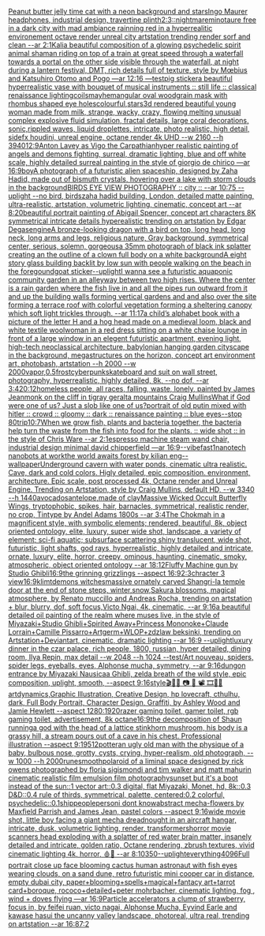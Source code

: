 [Peanut butter jelly time cat with a neon background and stars](https://www.ebank.nz/aiartgenerator?category=Peanut%2520butter%2520jelly%2520time%2520cat%2520with%2520a%2520neon%2520background%2520and%2520stars)[Ingo Maurer headphones, industrial design, travertine plinth](https://www.ebank.nz/aiartgenerator?category=Ingo%2520Maurer%2520headphones%2C%2520industrial%2520design%2C%2520travertine%2520plinth)[2:3](https://www.ebank.nz/aiartgenerator?category=2%3A3)[::nightmare](https://www.ebank.nz/aiartgenerator?category=%3A%3Anightmare)[minotaure free in a dark city with mad ambiance rainning red in a hyperrealitic environement octave render unreal city artstation trending render sorf and clean --ar 2:1](https://www.ebank.nz/aiartgenerator?category=minotaure%2520free%2520in%2520a%2520dark%2520city%2520with%2520mad%2520ambiance%2520rainning%2520red%2520in%2520a%2520hyperrealitic%2520environement%2520octave%2520render%2520unreal%2520city%2520artstation%2520trending%2520render%2520sorf%2520and%2520clean%2520--ar%25202%3A1)[Kali](https://www.ebank.nz/aiartgenerator?category=Kali)[a beautiful composition of a glowing psychedelic spirit animal shaman riding on top of a train at great speed through a waterfall towards a portal on the other side visible through the waterfall, at night during a lantern festival, DMT,  rich details full of texture, style by Mœbius and Katsuhiro Otomo and Pogo —ar 12:16 —test](https://www.ebank.nz/aiartgenerator?category=a%2520beautiful%2520composition%2520of%2520a%2520glowing%2520psychedelic%2520spirit%2520animal%2520shaman%2520riding%2520on%2520top%2520of%2520a%2520train%2520at%2520great%2520speed%2520through%2520a%2520waterfall%2520towards%2520a%2520portal%2520on%2520the%2520other%2520side%2520visible%2520through%2520the%2520waterfall%2C%2520at%2520night%2520during%2520a%2520lantern%2520festival%2C%2520DMT%2C%2520%2520rich%2520details%2520full%2520of%2520texture%2C%2520style%2520by%2520M%C5%93bius%2520and%2520Katsuhiro%2520Otomo%2520and%2520Pogo%2520%E2%80%94ar%252012%3A16%2520%E2%80%94test)[pig sticker](https://www.ebank.nz/aiartgenerator?category=pig%2520sticker)[a beautiful hyperrealistic vase with bouquet of musical instruments :: still life :: classical renaissance lighting](https://www.ebank.nz/aiartgenerator?category=a%2520beautiful%2520hyperrealistic%2520vase%2520with%2520bouquet%2520of%2520musical%2520instruments%2520%3A%3A%2520still%2520life%2520%3A%3A%2520classical%2520renaissance%2520lighting)[coils](https://www.ebank.nz/aiartgenerator?category=coils)[mayhem](https://www.ebank.nz/aiartgenerator?category=mayhem)[angular oval woodgrain mask with rhombus shaped eye holes](https://www.ebank.nz/aiartgenerator?category=angular%2520oval%2520woodgrain%2520mask%2520with%2520rhombus%2520shaped%2520eye%2520holes)[colourful,](https://www.ebank.nz/aiartgenerator?category=colourful%2C)[stars](https://www.ebank.nz/aiartgenerator?category=stars)[](https://www.ebank.nz/aiartgenerator?category=)[3d rendered beautiful young woman made from milk,  strange, wacky, crazy, flowing melting unusual complex explosive  fluid simulation, fractal details, large coral decorations, sonic,rippled waves, liquid droplettes, intricate, photo realistic, high detail, sidefx houdini, unreal engine, octane render 4k UHD --w 2160 --h 3940](https://www.ebank.nz/aiartgenerator?category=3d%2520rendered%2520beautiful%2520young%2520woman%2520made%2520from%2520milk%2C%2520%2520strange%2C%2520wacky%2C%2520crazy%2C%2520flowing%2520melting%2520unusual%2520complex%2520explosive%2520%2520fluid%2520simulation%2C%2520fractal%2520details%2C%2520large%2520coral%2520decorations%2C%2520sonic%2Crippled%2520waves%2C%2520liquid%2520droplettes%2C%2520intricate%2C%2520photo%2520realistic%2C%2520high%2520detail%2C%2520sidefx%2520houdini%2C%2520unreal%2520engine%2C%2520octane%2520render%25204k%2520UHD%2520--w%25202160%2520--h%25203940)[12:9](https://www.ebank.nz/aiartgenerator?category=12%3A9)[Anton Lavey as Vigo the Carpathian](https://www.ebank.nz/aiartgenerator?category=Anton%2520Lavey%2520as%2520Vigo%2520the%2520Carpathian)[hyper realistic painting of angels and demons fighting, surreal, dramatic lighting, blue and off white scale, highly detailed surreal painting in the style of giorgio de chirico —ar 16:9](https://www.ebank.nz/aiartgenerator?category=hyper%2520realistic%2520painting%2520of%2520angels%2520and%2520demons%2520fighting%2C%2520surreal%2C%2520dramatic%2520lighting%2C%2520blue%2520and%2520off%2520white%2520scale%2C%2520highly%2520detailed%2520surreal%2520painting%2520in%2520the%2520style%2520of%2520giorgio%2520de%2520chirico%2520%E2%80%94ar%252016%3A9)[boy](https://www.ebank.nz/aiartgenerator?category=boy)[A photograph of a futuristic alien spaceship, designed by Zaha Hadid, made out of bismuth crystals, hovering over a lake with storm clouds in the background](https://www.ebank.nz/aiartgenerator?category=A%2520photograph%2520of%2520a%2520futuristic%2520alien%2520spaceship%2C%2520designed%2520by%2520Zaha%2520Hadid%2C%2520made%2520out%2520of%2520bismuth%2520crystals%2C%2520hovering%2520over%2520a%2520lake%2520with%2520storm%2520clouds%2520in%2520the%2520background)[BIRDS EYE VIEW PHOTOGRAPHY :: city :: --ar 10:75 --uplight --no bird, birds](https://www.ebank.nz/aiartgenerator?category=BIRDS%2520EYE%2520VIEW%2520PHOTOGRAPHY%2520%3A%3A%2520city%2520%3A%3A%2520--ar%252010%3A75%2520--uplight%2520--no%2520bird%2C%2520birds)[zaha hadid building, London, detailed matte painting, ultra-realistic, artstation, volumetric lighting, cinematic, concept art --ar 8:20](https://www.ebank.nz/aiartgenerator?category=zaha%2520hadid%2520building%2C%2520London%2C%2520detailed%2520matte%2520painting%2C%2520ultra-realistic%2C%2520artstation%2C%2520volumetric%2520lighting%2C%2520cinematic%2C%2520concept%2520art%2520--ar%25208%3A20)[beautiful portrait painting of Abigail Spencer, concept art characters 8K symmetrical intricate details hyperealistic trending on artstation by Edgar Degas](https://www.ebank.nz/aiartgenerator?category=beautiful%2520portrait%2520painting%2520of%2520Abigail%2520Spencer%2C%2520concept%2520art%2520characters%25208K%2520symmetrical%2520intricate%2520details%2520hyperealistic%2520trending%2520on%2520artstation%2520by%2520Edgar%2520Degas)[engine](https://www.ebank.nz/aiartgenerator?category=engine)[A bronze-looking dragon with a bird on top, long head, long neck, long arms and legs, religious nature, Gray background, symmetrical center, serious, solemn, gorgeous](https://www.ebank.nz/aiartgenerator?category=A%2520bronze-looking%2520dragon%2520with%2520a%2520bird%2520on%2520top%2C%2520long%2520head%2C%2520long%2520neck%2C%2520long%2520arms%2520and%2520legs%2C%2520religious%2520nature%2C%2520Gray%2520background%2C%2520symmetrical%2520center%2C%2520serious%2C%2520solemn%2C%2520gorgeous)[a 35mm photograph of black ink splatter creating an the outline of a clown full body on a white background](https://www.ebank.nz/aiartgenerator?category=a%252035mm%2520photograph%2520of%2520black%2520ink%2520splatter%2520creating%2520an%2520the%2520outline%2520of%2520a%2520clown%2520full%2520body%2520on%2520a%2520white%2520background)[A eight story glass building backlit by low sun  with people walking on the beach in the foregound](https://www.ebank.nz/aiartgenerator?category=A%2520eight%2520story%2520glass%2520building%2520backlit%2520by%2520low%2520sun%2520%2520with%2520people%2520walking%2520on%2520the%2520beach%2520in%2520the%2520foregound)[goat sticker](https://www.ebank.nz/aiartgenerator?category=goat%2520sticker)[--uplight](https://www.ebank.nz/aiartgenerator?category=--uplight)[I wanna see a futuristic aquaponic community garden in an alleyway between two high rises. Where the center is a rain garden where the fish live in and all the pipes run outward from it and up the building walls forming vertical gardens and and also over the site forming a terrace roof with colorful vegetation forming a sheltering canopy which soft light trickles through. --ar 11:17](https://www.ebank.nz/aiartgenerator?category=I%2520wanna%2520see%2520a%2520futuristic%2520aquaponic%2520community%2520garden%2520in%2520an%2520alleyway%2520between%2520two%2520high%2520rises.%2520Where%2520the%2520center%2520is%2520a%2520rain%2520garden%2520where%2520the%2520fish%2520live%2520in%2520and%2520all%2520the%2520pipes%2520run%2520outward%2520from%2520it%2520and%2520up%2520the%2520building%2520walls%2520forming%2520vertical%2520gardens%2520and%2520and%2520also%2520over%2520the%2520site%2520forming%2520a%2520terrace%2520roof%2520with%2520colorful%2520vegetation%2520forming%2520a%2520sheltering%2520canopy%2520which%2520soft%2520light%2520trickles%2520through.%2520--ar%252011%3A17)[a child’s alphabet book with a picture of the letter H and a hog head  made on a medieval loom, black and white textile wool](https://www.ebank.nz/aiartgenerator?category=a%2520child%E2%80%99s%2520alphabet%2520book%2520with%2520a%2520picture%2520of%2520the%2520letter%2520H%2520and%2520a%2520hog%2520head%2520%2520made%2520on%2520a%2520medieval%2520loom%2C%2520black%2520and%2520white%2520textile%2520wool)[woman in a red dress sitting on a white chaise lounge in front of a large window in an elegent futuristic apartment, evening light, high-tech neoclassical architecture, babylonian hanging garden cityscape in the background, megastructures on the horizon, concept art environment art, photobash, artstation --h 2000 --w 2000](https://www.ebank.nz/aiartgenerator?category=woman%2520in%2520a%2520red%2520dress%2520sitting%2520on%2520a%2520white%2520chaise%2520lounge%2520in%2520front%2520of%2520a%2520large%2520window%2520in%2520an%2520elegent%2520futuristic%2520apartment%2C%2520evening%2520light%2C%2520high-tech%2520neoclassical%2520architecture%2C%2520babylonian%2520hanging%2520garden%2520cityscape%2520in%2520the%2520background%2C%2520megastructures%2520on%2520the%2520horizon%2C%2520concept%2520art%2520environment%2520art%2C%2520photobash%2C%2520artstation%2520--h%25202000%2520--w%25202000)[vapor,](https://www.ebank.nz/aiartgenerator?category=vapor%2C)[0.5](https://www.ebank.nz/aiartgenerator?category=0.5)[frost](https://www.ebank.nz/aiartgenerator?category=frost)[cyberpunk](https://www.ebank.nz/aiartgenerator?category=cyberpunk)[skateboard and suit on wall street, photography, hyperrealistic, highly detailed, 8k, --no dof, --ar 3:4](https://www.ebank.nz/aiartgenerator?category=skateboard%2520and%2520suit%2520on%2520wall%2520street%2C%2520photography%2C%2520hyperrealistic%2C%2520highly%2520detailed%2C%25208k%2C%2520--no%2520dof%2C%2520--ar%25203%3A4)[20:12](https://www.ebank.nz/aiartgenerator?category=20%3A12)[homeless people, all races, falling, waste, lonely, painted by James Jean](https://www.ebank.nz/aiartgenerator?category=homeless%2520people%2C%2520all%2520races%2C%2520falling%2C%2520waste%2C%2520lonely%2C%2520painted%2520by%2520James%2520Jean)[monk on the cliff in tigray geralta mountains Craig Mullins](https://www.ebank.nz/aiartgenerator?category=monk%2520on%2520the%2520cliff%2520in%2520tigray%2520geralta%2520mountains%2520Craig%2520Mullins)[What if God were one of us? Just a slob like one of us?](https://www.ebank.nz/aiartgenerator?category=What%2520if%2520God%2520were%2520one%2520of%2520us%3F%2520Just%2520a%2520slob%2520like%2520one%2520of%2520us%3F)[portrait of old putin mixed with hitler :: crowd :: gloomy :: dark :: renaissance painting :: blue eyes--stop 80](https://www.ebank.nz/aiartgenerator?category=portrait%2520of%2520old%2520putin%2520mixed%2520with%2520hitler%2520%3A%3A%2520crowd%2520%3A%3A%2520gloomy%2520%3A%3A%2520dark%2520%3A%3A%2520renaissance%2520painting%2520%3A%3A%2520blue%2520eyes--stop%252080)[trip](https://www.ebank.nz/aiartgenerator?category=trip)[10:7](https://www.ebank.nz/aiartgenerator?category=10%3A7)[When we grow fish, plants and bacteria together, the bacteria help turn the waste from the fish into food for the plants. :: wide shot :: in the style of Chris Ware --ar 2:1](https://www.ebank.nz/aiartgenerator?category=When%2520we%2520grow%2520fish%2C%2520plants%2520and%2520bacteria%2520together%2C%2520the%2520bacteria%2520help%2520turn%2520the%2520waste%2520from%2520the%2520fish%2520into%2520food%2520for%2520the%2520plants.%2520%3A%3A%2520wide%2520shot%2520%3A%3A%2520in%2520the%2520style%2520of%2520Chris%2520Ware%2520--ar%25202%3A1)[espresso machine steam wand chair, industrial design minimal david chipperfield —ar 16:9](https://www.ebank.nz/aiartgenerator?category=espresso%2520machine%2520steam%2520wand%2520chair%2C%2520industrial%2520design%2520minimal%2520david%2520chipperfield%2520%E2%80%94ar%252016%3A9)[--vibefast](https://www.ebank.nz/aiartgenerator?category=--vibefast)[1](https://www.ebank.nz/aiartgenerator?category=1)[nanotech nanobots at work](https://www.ebank.nz/aiartgenerator?category=nanotech%2520nanobots%2520at%2520work)[the world awaits forest by kilian eng](https://www.ebank.nz/aiartgenerator?category=the%2520world%2520awaits%2520forest%2520by%2520kilian%2520eng)[--wallpaper](https://www.ebank.nz/aiartgenerator?category=--wallpaper)[Underground cavern with water ponds, cinematic ultra realistic. Cave, dark and cold colors. Higly detailed, epic composition. environment, architecture. Epic scale, post processed 4k, Octane render and Unreal Engine. Trending on Artstation, style by Craig Mullins, default HD, --w 3340 --h 1440](https://www.ebank.nz/aiartgenerator?category=Underground%2520cavern%2520with%2520water%2520ponds%2C%2520cinematic%2520ultra%2520realistic.%2520Cave%2C%2520dark%2520and%2520cold%2520colors.%2520Higly%2520detailed%2C%2520epic%2520composition.%2520environment%2C%2520architecture.%2520Epic%2520scale%2C%2520post%2520processed%25204k%2C%2520Octane%2520render%2520and%2520Unreal%2520Engine.%2520Trending%2520on%2520Artstation%2C%2520style%2520by%2520Craig%2520Mullins%2C%2520default%2520HD%2C%2520--w%25203340%2520--h%25201440)[avocados](https://www.ebank.nz/aiartgenerator?category=avocados)[antelope,made of clay](https://www.ebank.nz/aiartgenerator?category=antelope%2Cmade%2520of%2520clay)[Massive Wicked Occult Butterfly Wings, tryptophobic, spikes, hair, barnacles, symmetrical, realistic render, no crop, Tintype by Andel Adams 1800s --ar 3:4](https://www.ebank.nz/aiartgenerator?category=Massive%2520Wicked%2520Occult%2520Butterfly%2520Wings%2C%2520tryptophobic%2C%2520spikes%2C%2520hair%2C%2520barnacles%2C%2520symmetrical%2C%2520realistic%2520render%2C%2520no%2520crop%2C%2520Tintype%2520by%2520Andel%2520Adams%25201800s%2520--ar%25203%3A4)[The Chokmah in a magnificent style, with symbolic elements; rendered, beautiful, 8k, object oriented ontology, elite, luxury, super wide shot, landscape, a variety of element;  sci-fi aquatic; subsurface scattering shiny translucent, wide shot, futuristic, light shafts, god rays, hyperrealistic, highly detailed and intricate, ornate, luxury, elite, horror, creepy, ominous, haunting, cinematic, smoky, atmospheric, object oriented ontology --ar 18:12](https://www.ebank.nz/aiartgenerator?category=The%2520Chokmah%2520in%2520a%2520magnificent%2520style%2C%2520with%2520symbolic%2520elements%3B%2520rendered%2C%2520beautiful%2C%25208k%2C%2520object%2520oriented%2520ontology%2C%2520elite%2C%2520luxury%2C%2520super%2520wide%2520shot%2C%2520landscape%2C%2520a%2520variety%2520of%2520element%3B%2520%2520sci-fi%2520aquatic%3B%2520subsurface%2520scattering%2520shiny%2520translucent%2C%2520wide%2520shot%2C%2520futuristic%2C%2520light%2520shafts%2C%2520god%2520rays%2C%2520hyperrealistic%2C%2520highly%2520detailed%2520and%2520intricate%2C%2520ornate%2C%2520luxury%2C%2520elite%2C%2520horror%2C%2520creepy%2C%2520ominous%2C%2520haunting%2C%2520cinematic%2C%2520smoky%2C%2520atmospheric%2C%2520object%2520oriented%2520ontology%2520--ar%252018%3A12)[Fluffy Machine gun by Studio Ghibli](https://www.ebank.nz/aiartgenerator?category=Fluffy%2520Machine%2520gun%2520by%2520Studio%2520Ghibli)[16:9](https://www.ebank.nz/aiartgenerator?category=16%3A9)[the grinning grizzlings --aspect 16:9](https://www.ebank.nz/aiartgenerator?category=the%2520grinning%2520grizzlings%2520--aspect%252016%3A9)[2:3](https://www.ebank.nz/aiartgenerator?category=2%3A3)[chracter 3 view](https://www.ebank.nz/aiartgenerator?category=chracter%25203%2520view)[16:9](https://www.ebank.nz/aiartgenerator?category=16%3A9)[klimt](https://www.ebank.nz/aiartgenerator?category=klimt)[demons witches](https://www.ebank.nz/aiartgenerator?category=demons%2520witches)[massive ornately carved Shangri-la temple door at the end of stone steps, winter,snow,Sakura blossoms, magical atmosphere, by Renato muccillo and Andreas Rocha, trending on artstation + blur, blurry, dof, soft focus,Victo Ngai, 4k, cinematic, --ar 9:16](https://www.ebank.nz/aiartgenerator?category=massive%2520ornately%2520carved%2520Shangri-la%2520temple%2520door%2520at%2520the%2520end%2520of%2520stone%2520steps%2C%2520winter%2Csnow%2CSakura%2520blossoms%2C%2520magical%2520atmosphere%2C%2520by%2520Renato%2520muccillo%2520and%2520Andreas%2520Rocha%2C%2520trending%2520on%2520artstation%2520%2B%2520blur%2C%2520blurry%2C%2520dof%2C%2520soft%2520focus%2CVicto%2520Ngai%2C%25204k%2C%2520cinematic%2C%2520--ar%25209%3A16)[a beautiful detailed oil painting of the realm where muses live, in the style of Miyazaki+Studio Ghibli+Spirited Away+Princess Mononoke+Claude Lorrain+Camille Pissarro+Artgerm+WLOP+zdzlaw beksinki, trending on Artstation+Deviantart, cinematic, dramatic lighting --ar 16:9 --uplight](https://www.ebank.nz/aiartgenerator?category=a%2520beautiful%2520detailed%2520oil%2520painting%2520of%2520the%2520realm%2520where%2520muses%2520live%2C%2520in%2520the%2520style%2520of%2520Miyazaki%2BStudio%2520Ghibli%2BSpirited%2520Away%2BPrincess%2520Mononoke%2BClaude%2520Lorrain%2BCamille%2520Pissarro%2BArtgerm%2BWLOP%2Bzdzlaw%2520beksinki%2C%2520trending%2520on%2520Artstation%2BDeviantart%2C%2520cinematic%2C%2520dramatic%2520lighting%2520--ar%252016%3A9%2520--uplight)[luxury dinner in the czar palace, rich people, 1800, russian, hyper detailed, dining room, Ilya Repin, max detail --w 2048 --h 1024 --test](https://www.ebank.nz/aiartgenerator?category=luxury%2520dinner%2520in%2520the%2520czar%2520palace%2C%2520rich%2520people%2C%25201800%2C%2520russian%2C%2520hyper%2520detailed%2C%2520dining%2520room%2C%2520Ilya%2520Repin%2C%2520max%2520detail%2520--w%25202048%2520--h%25201024%2520--test)[/Art nouveau, spiders, spider legs, eyeballs, eyes, Alphonse mucha, symmetry, --ar 9:16](https://www.ebank.nz/aiartgenerator?category=/Art%2520nouveau%2C%2520spiders%2C%2520spider%2520legs%2C%2520eyeballs%2C%2520eyes%2C%2520Alphonse%2520mucha%2C%2520symmetry%2C%2520--ar%25209%3A16)[dungon entrance by Miyazaki Nausicaa Ghibli, zelda breath of the wild style, epic composition, uplight, smooth,  --aspect 9:16](https://www.ebank.nz/aiartgenerator?category=dungon%2520entrance%2520by%2520Miyazaki%2520Nausicaa%2520Ghibli%2C%2520zelda%2520breath%2520of%2520the%2520wild%2520style%2C%2520epic%2520composition%2C%2520uplight%2C%2520smooth%2C%2520%2520--aspect%25209%3A16)[style](https://www.ebank.nz/aiartgenerator?category=style)[🎬🌈📼 📷  🎥 📽 🎞🧬🌌](https://www.ebank.nz/aiartgenerator?category=%F0%9F%8E%AC%F0%9F%8C%88%F0%9F%93%BC%2520%F0%9F%93%B7%2520%2520%F0%9F%8E%A5%2520%F0%9F%93%BD%2520%F0%9F%8E%9E%F0%9F%A7%AC%F0%9F%8C%8C)[art](https://www.ebank.nz/aiartgenerator?category=art)[dynamics,](https://www.ebank.nz/aiartgenerator?category=dynamics%2C)[Graphic Illustration, Creative Design, hp lovecraft, cthulhu, dark, Full Body Portrait, Character Design, Graffiti, by Ashley Wood and Jamie Hewlett --aspect 1280:1920](https://www.ebank.nz/aiartgenerator?category=Graphic%2520Illustration%2C%2520Creative%2520Design%2C%2520hp%2520lovecraft%2C%2520cthulhu%2C%2520dark%2C%2520Full%2520Body%2520Portrait%2C%2520Character%2520Design%2C%2520Graffiti%2C%2520by%2520Ashley%2520Wood%2520and%2520Jamie%2520Hewlett%2520--aspect%25201280%3A1920)[razer gaming toilet, gamer toilet, rgb gaming toilet, advertisement, 8k octane](https://www.ebank.nz/aiartgenerator?category=razer%2520gaming%2520toilet%2C%2520gamer%2520toilet%2C%2520rgb%2520gaming%2520toilet%2C%2520advertisement%2C%25208k%2520octane)[16:9](https://www.ebank.nz/aiartgenerator?category=16%3A9)[the decomposition of Shaun running](https://www.ebank.nz/aiartgenerator?category=the%2520decomposition%2520of%2520Shaun%2520running)[a god with the head of a lattice stinkhorn mushroom, his body is a grassy hill, a stream pours out of a cave in his chest. Professional illustration --aspect 9:19](https://www.ebank.nz/aiartgenerator?category=a%2520god%2520with%2520the%2520head%2520of%2520a%2520lattice%2520stinkhorn%2520mushroom%2C%2520his%2520body%2520is%2520a%2520grassy%2520hill%2C%2520a%2520stream%2520pours%2520out%2520of%2520a%2520cave%2520in%2520his%2520chest.%2520Professional%2520illustration%2520--aspect%25209%3A19)[512](https://www.ebank.nz/aiartgenerator?category=512)[potter](https://www.ebank.nz/aiartgenerator?category=potter)[an ugly old man with the physique of a baby, bulbous nose, grotty, cysts, crying, hyper-realism, old photograph, --w 1000 --h 2000](https://www.ebank.nz/aiartgenerator?category=an%2520ugly%2520old%2520man%2520with%2520the%2520physique%2520of%2520a%2520baby%2C%2520bulbous%2520nose%2C%2520grotty%2C%2520cysts%2C%2520crying%2C%2520hyper-realism%2C%2520old%2520photograph%2C%2520--w%25201000%2520--h%25202000)[rune](https://www.ebank.nz/aiartgenerator?category=rune)[smooth](https://www.ebank.nz/aiartgenerator?category=smooth)[polaroid of a liminal space designed by rick owens photographed by floria sigismondi and tim walker  and matt mahurin cinematic realistic film emulsion film photography](https://www.ebank.nz/aiartgenerator?category=polaroid%2520of%2520a%2520liminal%2520space%2520designed%2520by%2520rick%2520owens%2520photographed%2520by%2520floria%2520sigismondi%2520and%2520tim%2520walker%2520%2520and%2520matt%2520mahurin%2520cinematic%2520realistic%2520film%2520emulsion%2520film%2520photography)[sunset but it's a boot instead of the sun::1 vector art::0.3 digital, flat Miyazaki, Monet, hd, 8k::0.3 D&D::0.4 rule of thirds, symmetrical, palette, centered:0.2 colorful, psychedelic::0.1](https://www.ebank.nz/aiartgenerator?category=sunset%2520but%2520it%27s%2520a%2520boot%2520instead%2520of%2520the%2520sun%3A%3A1%2520vector%2520art%3A%3A0.3%2520digital%2C%2520flat%2520Miyazaki%2C%2520Monet%2C%2520hd%2C%25208k%3A%3A0.3%2520D%26D%3A%3A0.4%2520rule%2520of%2520thirds%2C%2520symmetrical%2C%2520palette%2C%2520centered%3A0.2%2520colorful%2C%2520psychedelic%3A%3A0.1)[ship](https://www.ebank.nz/aiartgenerator?category=ship)[people](https://www.ebank.nz/aiartgenerator?category=people)[person](https://www.ebank.nz/aiartgenerator?category=person)[i dont know](https://www.ebank.nz/aiartgenerator?category=i%2520dont%2520know)[abstract mecha-flowers by Maxfield Parrish and James Jean, pastel colors --aspect 9:16](https://www.ebank.nz/aiartgenerator?category=abstract%2520mecha-flowers%2520by%2520Maxfield%2520Parrish%2520and%2520James%2520Jean%2C%2520pastel%2520colors%2520--aspect%25209%3A16)[wide movie shot, little boy facing a giant mecha dreadnought in an aircraft hangar, intricate, dusk, volumetric lighting, render, transformers](https://www.ebank.nz/aiartgenerator?category=wide%2520movie%2520shot%2C%2520little%2520boy%2520facing%2520a%2520giant%2520mecha%2520dreadnought%2520in%2520an%2520aircraft%2520hangar%2C%2520intricate%2C%2520dusk%2C%2520volumetric%2520lighting%2C%2520render%2C%2520transformers)[horror movie scanners head exploding with a splatter of red water brain matter, insanely detailed and intricate, golden ratio, Octane rendering, zbrush textures, vivid cinematic lighting 4k, horror, 🩸🤯 --ar 8:10](https://www.ebank.nz/aiartgenerator?category=horror%2520movie%2520scanners%2520head%2520exploding%2520with%2520a%2520splatter%2520of%2520red%2520water%2520brain%2520matter%2C%2520insanely%2520detailed%2520and%2520intricate%2C%2520golden%2520ratio%2C%2520Octane%2520rendering%2C%2520zbrush%2520textures%2C%2520vivid%2520cinematic%2520lighting%25204k%2C%2520horror%2C%2520%F0%9F%A9%B8%F0%9F%A4%AF%2520--ar%25208%3A10)[350](https://www.ebank.nz/aiartgenerator?category=350)[--uplight](https://www.ebank.nz/aiartgenerator?category=--uplight)[everything](https://www.ebank.nz/aiartgenerator?category=everything)[4096](https://www.ebank.nz/aiartgenerator?category=4096)[Full portrait close up face blooming cactus human astronaut with fish eyes wearing clouds, on a sand dune, retro futuristic mini cooper car in distance, empty dubai city, paper+blooming+spells+magical+fantacy art+tarrot card+boroque, rococo+detailed+peter mohrbacher, cinematic lighting, fog , wind + doves flying —ar 16:9](https://www.ebank.nz/aiartgenerator?category=Full%2520portrait%2520close%2520up%2520face%2520blooming%2520cactus%2520human%2520astronaut%2520with%2520fish%2520eyes%2520wearing%2520clouds%2C%2520on%2520a%2520sand%2520dune%2C%2520retro%2520futuristic%2520mini%2520cooper%2520car%2520in%2520distance%2C%2520empty%2520dubai%2520city%2C%2520paper%2Bblooming%2Bspells%2Bmagical%2Bfantacy%2520art%2Btarrot%2520card%2Bboroque%2C%2520rococo%2Bdetailed%2Bpeter%2520mohrbacher%2C%2520cinematic%2520lighting%2C%2520fog%2520%2C%2520wind%2520%2B%2520doves%2520flying%2520%E2%80%94ar%252016%3A9)[Particle accelerators a clump of strawberry, focus in, by feifei ruan, victo nagai, Alphonse Mucha, Eyvind Earle and kawase hasui the uncanny valley landscape, photoreal, ultra real, trending on artstation --ar 16:8](https://www.ebank.nz/aiartgenerator?category=Particle%2520accelerators%2520a%2520clump%2520of%2520strawberry%2C%2520focus%2520in%2C%2520by%2520feifei%2520ruan%2C%2520victo%2520nagai%2C%2520Alphonse%2520Mucha%2C%2520Eyvind%2520Earle%2520and%2520kawase%2520hasui%2520the%2520uncanny%2520valley%2520landscape%2C%2520photoreal%2C%2520ultra%2520real%2C%2520trending%2520on%2520artstation%2520--ar%252016%3A8)[7:2](https://www.ebank.nz/aiartgenerator?category=7%3A2)
